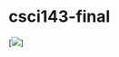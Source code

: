 # csci143-final

[![](https://github.com/justinchiao/csci143-final/workflows/web-service/badge.svg)]
